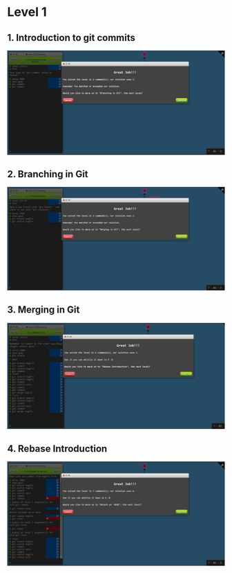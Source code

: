# Level 1

## 1. Introduction to git commits

![alt text](image.png)

## 2. Branching in Git

![alt text](image-1.png)

## 3. Merging in Git

![alt text](image-2.png)

## 4. Rebase Introduction

![alt text](image-3.png)